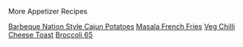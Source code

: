 More Appetizer Recipes

[Barbeque Nation Style Cajun Potatoes](https://www.indianveggiedelight.com/barbeque-nation-style-cajun-potatoes/)
[Masala French Fries](https://www.indianveggiedelight.com/masala-french-fries/)
[Veg Chilli Cheese Toast](https://www.indianveggiedelight.com/veg-chilli-cheese-toast/)
[Broccoli 65](https://www.indianveggiedelight.com/broccoli-65/)